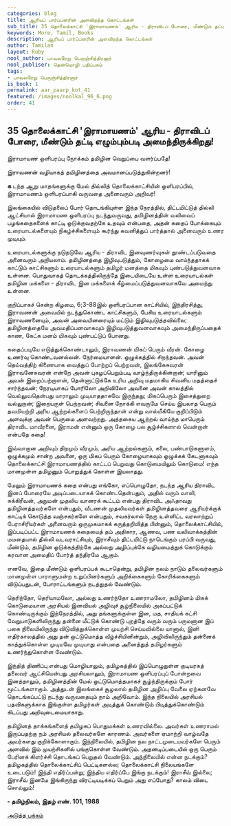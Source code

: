 ```yaml
---
categories: blog
title: ஆரியப் பார்ப்பனரின் அளவிறந்த கொட்டங்கள்
sub_title: 35 ﻿தொலைக்காட்சி 'இராமாயணம்' ஆரிய - திராவிடப் போரை, மீண்டும் தட்டி எழும்பும்படி அமைந்திருக்கிறது!
keywords: More, Tamil, Books
description: ஆரியப் பார்ப்பனரின் அளவிறந்த கொட்டங்கள்
author: Tamilan
layout: Ruby
nool_author: பாவலரேறு பெருஞ்சித்திரனார்
nool_publiser: தென்மொழி பதிப்பகம்
tags: 
- பாவலரேறு பெருஞ்சித்திரனார்
is_book: 1
permalink: aar_paarp_kot_41
featured: /images/noolkal_96_6.png
order: 41
---
```



## 35 ﻿தொலைக்காட்சி 'இராமாயணம்' ஆரிய - திராவிடப் போரை, மீண்டும் தட்டி எழும்பும்படி அமைந்திருக்கிறது!

இராமாயண ஒளிபரப்பு நோக்கம் தமிழின வெறுப்பை வளர்ப்பதே!

இராவணன் வழியாகத் தமிழினத்தை அவமானப்படுத்துகின்றனர்!

**க** டந்த ஆறு மாதங்களுக்கு மேல் தில்லித் தொலைக்காட்சியின் ஒளிபரப்பில், இராமாயணம் ஒளிபரப்பாகி வருவதை அனைவரும் அறிவர்!

இலங்கையில் விடுதலைப் போர் தொடங்கியுள்ள இந்த நேரத்தில், திட்டமிட்டுத் தில்லி ஆட்சியால் இராமாயண ஒளிபரப்பு நடந்துவருவது, தமிழினத்தின் வலிவைப் பழங்கதைகளைக் காட்டி ஒடுக்குவதற்கே உதவும் என்பதை, அதன் கதைப் போக்கையும் உரையாடல்களையும் நிகழ்ச்சிகளையும் கூர்ந்து கவனித்துப் பார்த்தால் அனைவரும் உணர முடியும்.

உரையாடல்களுக்கு நடுநடுவே ஆரிய - திராவிட இனவுணர்வுகள் தூண்டப்படுவதை அனைவரும் அறியலாம். தமிழினத்தை இழிவுபடுத்தும், கோழைமை வாய்ந்ததாகக் காட்டும் காட்சிகளும் உரையாடல்களும் தமிழர் மனத்தை மிகவும் புண்படுத்துவனவாக உள்ளன. பொதுவாகத் தொடக்கத்திலிருந்தே இடையிடையே உள்ள உரையாடல்கள் தமிழின மக்களை - திராவிட இன மக்களைக் கீழ்மைப்படுத்துவனவாகவே அமைந்து உள்ளன.

குறிப்பாகச் சென்ற கிழமை, 6;3-88இல் ஒளிபரப்பான காட்சியில், இந்திரசித்து, இராவணன் அவையில் நடந்துகொண்ட காட்சிகளும், பேசிய உரையாடல்களும் இராவணனையும், அவன் அவையினரையும் மட்டும் இழிவுபடுத்தவில்லை; தமிழினத்தையே அவமதிப்பனவாகவும் இழிவுபடுத்துவனவாகவும் அமைந்திருப்பதைக் காண, கேட்க மனம் மிகவும் புண்பட்டுப் போனது.

கதைப்படியே எடுத்துக்கொண்டாலும், இராவணன் மிகப் பெரும் வீரன். கோழை உணர்வு கொண்டவனல்லன். நேர்மையாளன். ஒழுக்கத்தில் சிறந்தவன். அவன் தெய்வத்திற் கிணையாக வைத்துப் போற்றப் பெற்றவன், இலங்கேசுவரன் இராவனேசுவரன் என்றே அவன் புகழப்பெறும்படி வாழ்ந்திருக்கின்றான்; யாரினும் அவன் இறைப்பற்றாளன், தென்னாட்டுக்கே உரிய அறிவு மதமாகிய சிவனிய மதத்தைச் சார்ந்தவன்; நேரடியாகப் போரிலோ அறிவிலோ அவனை அவன் காலத்தில் வெல்லுவதென்பது யாராலும் முடியாததாகவே இருந்தது; மிகப்பெரும் இசைத்துறை வல்லுநன்; இறையருள் பெற்றவன்; சிவனை நோக்கி எவருமே செய்ய இயலாத பெரும் தவமியற்றி அரிய ஆற்றல்களைப் பெற்றிருந்தான் என்று வால்மீகியே குறிப்பிடும் அளவுக்கு அவன் பெருமை அளவற்றது. அத்தகைய ஆற்றல் வாய்ந்த மாபெரும் திராவிட மாவீரனை, இராமன் என்னும் ஒரு கோழை பல சூழ்ச்சிகளால் வென்றான் என்பதே கதை!

இவ்வாறான அறிவும் திறமும் வீரமும், அரிய ஆற்றல்களும், கலை, பண்பாடுகளுளம், ஒழுக்கமும் சான்ற அவனை, ஒரு மிகப் பெரும் கோழையாகவும் ஒழுக்கக் கேடனாகவும் தொலைக்காட்சி இராமாயணத்தில் காட்டப் பெறுவது கொடுமையிலும் கொடுமை! எந்த மானமுள்ள தமிழனும் பொறுத்துக் கொள்ள இயலாதது.

மேலும் இராமாயணக் கதை என்பது எங்கோ, எப்பொழுதோ, நடந்த ஆரிய திராவிட இனப் போரையே அடிப்படையாகக் கொண்டதென்பதும், அதில் வரும் வாலி, சுக்கிரீவன், அநுமன் முதலிய வானரக் கூட்டம் என்பது திராவிட அஃதாவது தமிழினத்தவர்களே என்பதும், வீடணன் முதலியவர்கள் தமிழினத்தவரை ஆரியர்க்குக் காட்டிக் கொடுத்த வஞ்சகர்களே என்பதும், சவகர்லால் நேரு உள்ளிட்ட வரலாற்றுப் பேராசிரியர்கள் அனைவரும் ஒருமுகமாகக் கருத்தறிவித்த பின்னும், தொலைக்காட்சியில், இப்படிப்பட்ட இராமாயணக் கதையைத் தம் அதிகார, ஆணவ, பண வலிவாக்கத்தின் மமதையால் தில்லி வடவராட்சியும், இராசீவும் திட்டமிட்டு நாடெங்கும் பரப்பி வருவது, மீண்டும், தமிழின ஒடுக்கத்திற்கே அல்லது அழிப்புக்கே வழியமைத்துக் கொடுக்கும் கரவான அமைதிப் போர்த் தந்திரமே ஆகும்.

எனவே, இதை மீண்டும் ஒளிபரப்பக் கூடாதென்று, தமிழின நலம் நாடும் தலைவர்களும் மானமுள்ள பாராளுமன்ற உறுப்பினர்களும் அறிக்கைகளும் கோரிக்கைகளும் விடுப்பதுடன், போராட்டங்களும் நடத்துதல் வேண்டும்.

தெரிந்தோ, தெரியாமலோ, அல்லது உணர்ந்தோ உணராமலோ, தமிழினம் மிகக் கொடுமையான அரசியல் இனவியல் அழிவுச் சூழ்நிலையில் அகப்பட்டுக் கொண்டிருக்கும் இந்நேரத்தில், அது தங்களுக்குள்ள இன, மத, சாதியக் கட்சி வேறுபாடுகளிலிருந்து தன்னை மீட்டுக் கொண்டு புறத்தே வரும் வரும் பருமனான இப் பகை நிலையிலிருந்து விடுவித்துக்கொள்ள முயற்சி செய்யவில்லை யானால், இனி எதிர்காலத்தில் அது தன் ஒட்டுமொத்த வீழ்ச்சியினின்றும், அழிவிலிருந்தும் தன்னைக் காத்துக்கொள்ள முடியவே முடியாது என்பதை அனைத்துத் தமிழர்களும் உணர்ந்துகொள்ள வேண்டும்.

இந்தித் திணிப்பு என்பது மொழியாலும், தமிழகத்தில் இப்பொழுதுள்ள குடியரசுத் தலைவர் ஆட்சியென்பது அரசியலாலும், இராமாயண ஒளிபரப்புப் போன்றவை இனத்தாலும், தமிழினத்தின் மேல் ஒட்டுமொத்தமாகச் சூழ்ந்திருக்கும் போர் மூட்டங்களாகும். அத்துடன் இலங்கைச் சூழலால் தமிழின அழிப்பு வேலை ஏற்கனவே தொடங்கப்பட்டு நடந்து வருவதையும் நாம் அறிவோம். இந்த நிலையில் அரசியல் பதவிகளுக்காக இங்குள்ள தமிழர்கள் அடித்துக் கொண்டும் பிடித்துக்கொண்டும் கிடப்பது அறிவுடைமையாகாது.

தமிழினத் தாக்கங்களைத் தமிழகப் பொதுமக்கள் உணரவில்லை. அவர்கள் உணராமல் இருப்பதற்கு நம் அரசியல் தலைவர்களே காரணம். அவர்களை ஏமாற்றி வாழ்வதே அவர்களது குறிக்கோளாகும். இந்நிலையில், தமிழின நல நாட்டமுடையவர்களே பெரும் அளவில் இம் முயற்சிகளில் பங்குகொள்ள வேண்டும். அதனடிப்படையில் ஒரு பெரும் பேரினக் கிளர்ச்சி தொடங்கப் பெறுதல் வேண்டும். அந்நிலையில் என்ன நடக்கும்? தமிழகத்தில் தொலைக்காட்சிப் பெட்டிகளல்ல; தொலைக்காட்சி நிலையங்களே உடைபடும்! இந்தி எதிர்ப்பன்று; இந்திய எதிர்ப்பே இங்கு நடக்கும்! இராசீவ் இல்லை; இராசீவ் இனமே இங்கிருந்து விரட்டியடிக்கப் பெறும் அது எப்போது? காலம் விடை சொல்லும்!

**\- தமிழ்நிலம், இதழ் எண். 101, 1988**

[அடுத்த பக்கம்](aar_paarp_kot_42)